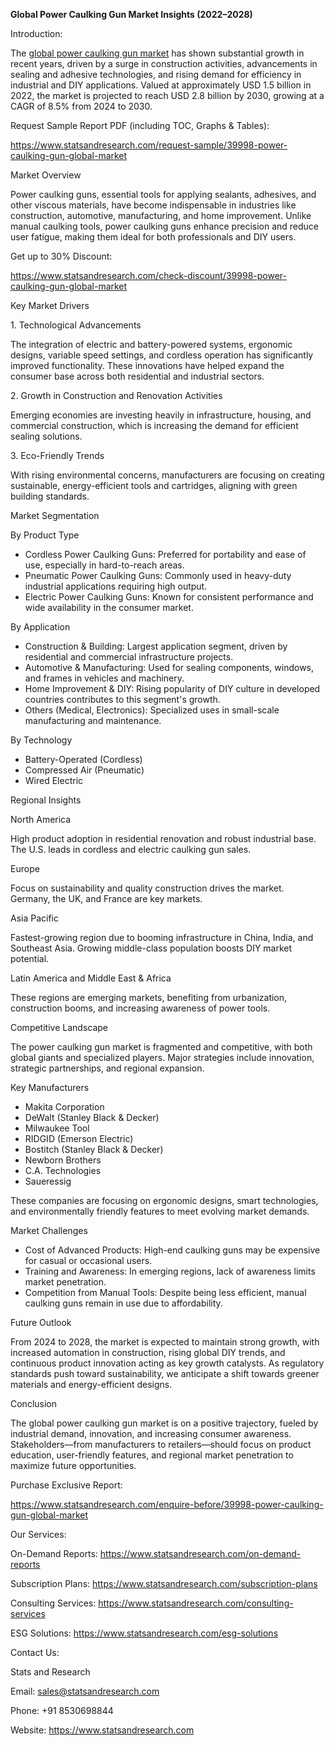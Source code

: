 ﻿**Global Power Caulking Gun Market Insights (2022–2028)**

Introduction:

The [global power caulking gun market](https://www.statsandresearch.com/report/39998-power-caulking-gun-global-market) has shown substantial growth in recent years, driven by a surge in construction activities, advancements in sealing and adhesive technologies, and rising demand for efficiency in industrial and DIY applications. Valued at approximately USD 1.5 billion in 2022, the market is projected to reach USD 2.8 billion by 2030, growing at a CAGR of 8.5% from 2024 to 2030.

Request Sample Report PDF (including TOC, Graphs & Tables):

<https://www.statsandresearch.com/request-sample/39998-power-caulking-gun-global-market>

Market Overview

Power caulking guns, essential tools for applying sealants, adhesives, and other viscous materials, have become indispensable in industries like construction, automotive, manufacturing, and home improvement. Unlike manual caulking tools, power caulking guns enhance precision and reduce user fatigue, making them ideal for both professionals and DIY users.

Get up to 30% Discount:

<https://www.statsandresearch.com/check-discount/39998-power-caulking-gun-global-market>

Key Market Drivers

1\. Technological Advancements

The integration of electric and battery-powered systems, ergonomic designs, variable speed settings, and cordless operation has significantly improved functionality. These innovations have helped expand the consumer base across both residential and industrial sectors.

2\. Growth in Construction and Renovation Activities

Emerging economies are investing heavily in infrastructure, housing, and commercial construction, which is increasing the demand for efficient sealing solutions.

3\. Eco-Friendly Trends

With rising environmental concerns, manufacturers are focusing on creating sustainable, energy-efficient tools and cartridges, aligning with green building standards.

Market Segmentation

By Product Type

- Cordless Power Caulking Guns: Preferred for portability and ease of use, especially in hard-to-reach areas.
- Pneumatic Power Caulking Guns: Commonly used in heavy-duty industrial applications requiring high output.
- Electric Power Caulking Guns: Known for consistent performance and wide availability in the consumer market.

By Application

- Construction & Building: Largest application segment, driven by residential and commercial infrastructure projects.
- Automotive & Manufacturing: Used for sealing components, windows, and frames in vehicles and machinery.
- Home Improvement & DIY: Rising popularity of DIY culture in developed countries contributes to this segment's growth.
- Others (Medical, Electronics): Specialized uses in small-scale manufacturing and maintenance.

By Technology

- Battery-Operated (Cordless)
- Compressed Air (Pneumatic)
- Wired Electric

Regional Insights

North America

High product adoption in residential renovation and robust industrial base. The U.S. leads in cordless and electric caulking gun sales.

Europe

Focus on sustainability and quality construction drives the market. Germany, the UK, and France are key markets.

Asia Pacific

Fastest-growing region due to booming infrastructure in China, India, and Southeast Asia. Growing middle-class population boosts DIY market potential.

Latin America and Middle East & Africa

These regions are emerging markets, benefiting from urbanization, construction booms, and increasing awareness of power tools.

Competitive Landscape

The power caulking gun market is fragmented and competitive, with both global giants and specialized players. Major strategies include innovation, strategic partnerships, and regional expansion.

Key Manufacturers

- Makita Corporation
- DeWalt (Stanley Black & Decker)
- Milwaukee Tool
- RIDGID (Emerson Electric)
- Bostitch (Stanley Black & Decker)
- Newborn Brothers
- C.A. Technologies
- Saueressig

These companies are focusing on ergonomic designs, smart technologies, and environmentally friendly features to meet evolving market demands.

Market Challenges

- Cost of Advanced Products: High-end caulking guns may be expensive for casual or occasional users.
- Training and Awareness: In emerging regions, lack of awareness limits market penetration.
- Competition from Manual Tools: Despite being less efficient, manual caulking guns remain in use due to affordability.

Future Outlook

From 2024 to 2028, the market is expected to maintain strong growth, with increased automation in construction, rising global DIY trends, and continuous product innovation acting as key growth catalysts. As regulatory standards push toward sustainability, we anticipate a shift towards greener materials and energy-efficient designs.

Conclusion

The global power caulking gun market is on a positive trajectory, fueled by industrial demand, innovation, and increasing consumer awareness. Stakeholders—from manufacturers to retailers—should focus on product education, user-friendly features, and regional market penetration to maximize future opportunities.

Purchase Exclusive Report:

<https://www.statsandresearch.com/enquire-before/39998-power-caulking-gun-global-market>

Our Services:

On-Demand Reports: <https://www.statsandresearch.com/on-demand-reports>

Subscription Plans: <https://www.statsandresearch.com/subscription-plans>

Consulting Services: <https://www.statsandresearch.com/consulting-services>

ESG Solutions: <https://www.statsandresearch.com/esg-solutions>

Contact Us:

Stats and Research

Email: <sales@statsandresearch.com>

Phone: +91 8530698844

Website: <https://www.statsandresearch.com>





